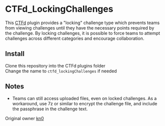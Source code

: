 CTFd_LockingChallenges
======================
This [CTFd](https://ctfd.io/) plugin provides a "locking" challenge type which prevents teams from viewing challenges until they have the necessary points required by the challenge. By locking challenges, it is possible to force teams to attempt challenges across different categories and encourage collaboration.

## Install
Clone this repository into the CTFd plugins folder \
Change the name to `ctfd_lockingChallenges` if needed

## Notes
* Teams can still access uploaded files, even on locked challenges. As a workaround, use 7z or similar to encrypt the challenge file, and include the passphrase in the challenge text.

Original owner [kn0](https://github.com/kn0/ctfd_lockingChallenges)